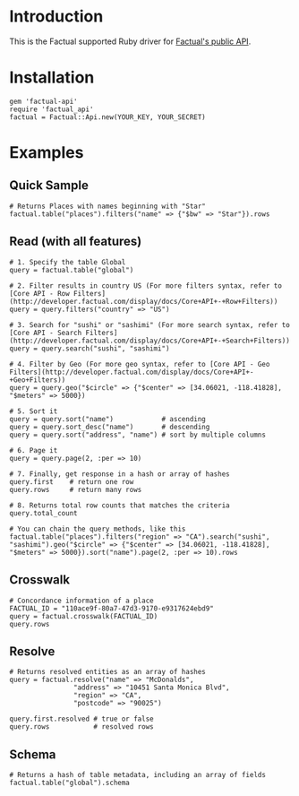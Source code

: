 # Introduction

This is the Factual supported Ruby driver for [Factual's public API](http://developer.factual.com/display/docs/Factual+Developer+APIs+Version+3).

# Installation

    gem 'factual-api'
    require 'factual_api'
    factual = Factual::Api.new(YOUR_KEY, YOUR_SECRET)
  
# Examples

## Quick Sample 

    # Returns Places with names beginning with "Star"
    factual.table("places").filters("name" => {"$bw" => "Star"}).rows

## Read (with all features)

    # 1. Specify the table Global
    query = factual.table("global")

    # 2. Filter results in country US (For more filters syntax, refer to [Core API - Row Filters](http://developer.factual.com/display/docs/Core+API+-+Row+Filters))
    query = query.filters("country" => "US")

    # 3. Search for "sushi" or "sashimi" (For more search syntax, refer to [Core API - Search Filters](http://developer.factual.com/display/docs/Core+API+-+Search+Filters))
    query = query.search("sushi", "sashimi")

    # 4. Filter by Geo (For more geo syntax, refer to [Core API - Geo Filters](http://developer.factual.com/display/docs/Core+API+-+Geo+Filters))
    query = query.geo("$circle" => {"$center" => [34.06021, -118.41828], "$meters" => 5000})

    # 5. Sort it 
    query = query.sort("name")            # ascending 
    query = query.sort_desc("name")       # descending
    query = query.sort("address", "name") # sort by multiple columns

    # 6. Page it
    query = query.page(2, :per => 10)

    # 7. Finally, get response in a hash or array of hashes
    query.first    # return one row
    query.rows     # return many rows

    # 8. Returns total row counts that matches the criteria
    query.total_count

    # You can chain the query methods, like this
    factual.table("places").filters("region" => "CA").search("sushi", "sashimi").geo("$circle" => {"$center" => [34.06021, -118.41828], "$meters" => 5000}).sort("name").page(2, :per => 10).rows

## Crosswalk

    # Concordance information of a place
    FACTUAL_ID = "110ace9f-80a7-47d3-9170-e9317624ebd9"
    query = factual.crosswalk(FACTUAL_ID)
    query.rows

## Resolve

    # Returns resolved entities as an array of hashes
    query = factual.resolve("name" => "McDonalds",
                    "address" => "10451 Santa Monica Blvd",
                    "region" => "CA",
                    "postcode" => "90025")

    query.first.resolved # true or false
    query.rows           # resolved rows

## Schema

    # Returns a hash of table metadata, including an array of fields
    factual.table("global").schema
